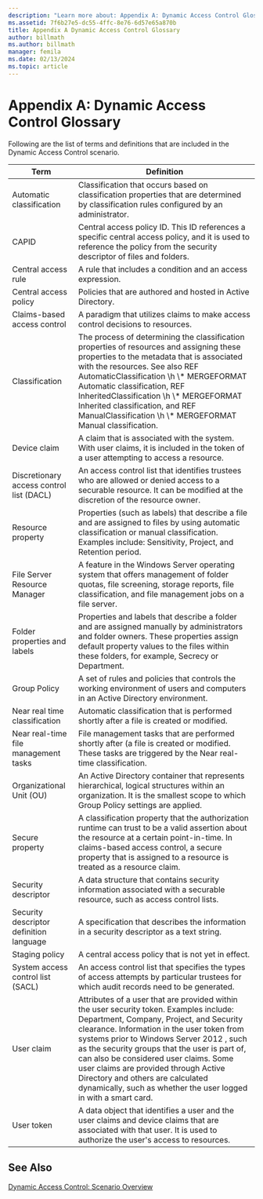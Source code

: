 ```yaml
---
description: "Learn more about: Appendix A: Dynamic Access Control Glossary"
ms.assetid: 7f6b27e5-dc55-4ffc-8e76-6d57e65a870b
title: Appendix A Dynamic Access Control Glossary
author: billmath
ms.author: billmath
manager: femila
ms.date: 02/13/2024
ms.topic: article
---
```


# Appendix A: Dynamic Access Control Glossary

Following are the list of terms and definitions that are included in the Dynamic Access Control scenario.

|Term|Definition|
|--------|--------------|
|Automatic classification|Classification that occurs based on classification properties that are determined by classification rules configured by an administrator.|
|CAPID|Central access policy ID. This ID references a specific central access policy, and it is used to reference the policy from the security descriptor of files and folders.|
|Central access rule|A rule that includes a condition and an access expression.|
|Central access policy|Policies that are authored and hosted in Active Directory.|
|Claims-based access control|A paradigm that utilizes claims to make access control decisions to resources.|
|Classification|The process of determining the classification properties of resources and assigning these properties to the metadata that is associated with the resources. See also  REF AutomaticClassification \h  \\* MERGEFORMAT Automatic classification,  REF InheritedClassification \h  \\\* MERGEFORMAT Inherited classification, and  REF ManualClassification \h  \\\* MERGEFORMAT Manual classification.|
|Device claim|A claim that is associated with the system.  With user claims, it is included in the token of a user attempting to access a resource.|
|Discretionary access control list (DACL)|An access control list that identifies trustees who are allowed or denied access to a securable resource. It can be modified at the discretion of the resource owner.|
|Resource property|Properties (such as labels) that describe a file and are assigned to files by using automatic classification or manual classification. Examples include: Sensitivity, Project, and Retention period.|
|File Server Resource Manager|A feature in the Windows Server operating system that offers management of folder quotas, file screening, storage reports, file classification, and file management jobs on a file server.|
|Folder properties and labels|Properties and labels that describe a folder and are assigned manually by administrators and folder owners. These properties assign default property values to the files within these folders, for example, Secrecy or Department.|
|Group Policy|A set of rules and policies that controls the working environment of users and computers in an Active Directory environment.|
|Near real time classification|Automatic classification that is performed shortly after a file is created or modified.|
|Near real-time file management tasks|File management tasks that are performed shortly after (a file is created or modified. These tasks are triggered by the Near real-time classification.|
|Organizational Unit (OU)|An Active Directory container that represents hierarchical, logical structures within an organization. It is the smallest scope to which Group Policy settings are applied.|
|Secure property|A classification property that the authorization runtime can trust to be a valid assertion about the resource at a certain point-in-time. In claims-based access control, a secure property that is assigned to a resource is treated as a resource claim.|
|Security descriptor|A data structure that contains security information associated with a securable resource, such as access control lists.|
|Security descriptor definition language|A specification that describes the information in a security descriptor as a text string.|
|Staging policy|A central access policy that is not yet in effect.|
|System access control list (SACL)|An access control list that specifies the types of access attempts by particular trustees for which audit records need to be generated.|
|User claim|Attributes of a user that are provided within the user security token. Examples include: Department, Company, Project, and Security clearance.  Information in the user token from systems prior to  Windows Server 2012 , such as the security groups that the user is part of, can also be considered user claims. Some user claims are provided through Active Directory and others are calculated dynamically, such as whether the user logged in with a smart card.|
|User token|A data object that identifies a user and the user claims and device claims that are associated with that user. It is used to authorize the user's access to resources.|

## See Also
[Dynamic Access Control: Scenario Overview](Dynamic-Access-Control--Scenario-Overview.md)



